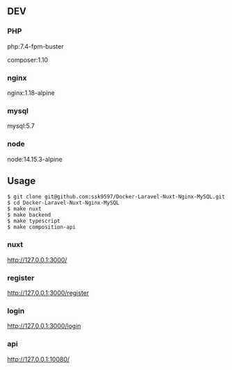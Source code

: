 ## DEV

### PHP

php:7.4-fpm-buster

composer:1.10

### nginx

nginx:1.18-alpine

### mysql

mysql:5.7

### node

node:14.15.3-alpine

## Usage

```
$ git clone git@github.com:ssk9597/Docker-Laravel-Nuxt-Nginx-MySQL.git
$ cd Docker-Laravel-Nuxt-Nginx-MySQL
$ make nuxt
$ make backend
$ make typescript
$ make composition-api
```

### nuxt

http://127.0.0.1:3000/

### register

http://127.0.0.1:3000/register

### login

http://127.0.0.1:3000/login

### api

http://127.0.0.1:10080/
